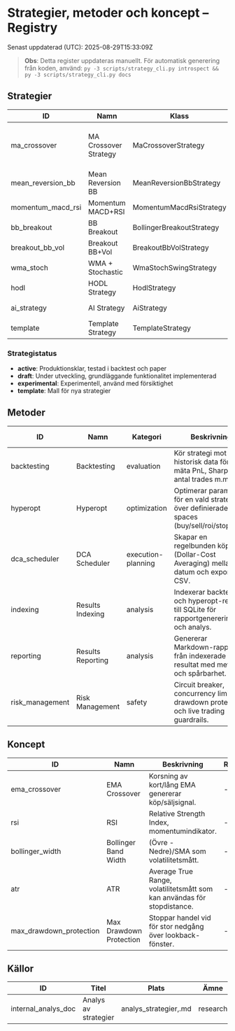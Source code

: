 # Strategier, metoder och koncept – Registry

Senast uppdaterad (UTC): 2025-08-29T15:33:09Z

> **Obs**: Detta register uppdateras manuellt. För automatisk generering från koden, använd:
> `py -3 scripts/strategy_cli.py introspect && py -3 scripts/strategy_cli.py docs`

## Strategier

| ID | Namn | Klass | Fil | Status | Timeframes | Marknader | Indikatorer | Taggar |
|---|---|---|---|---|---|---|---|---|
| ma_crossover | MA Crossover Strategy | MaCrossoverStrategy | user_data/strategies/ma_crossover_strategy.py | active | 5m | BTC/USDT, ETH/USDT | EMA, MACD, RSI, BollingerBands, ATR | trend-following, spot, demo-friendly |
| mean_reversion_bb | Mean Reversion BB | MeanReversionBbStrategy | user_data/strategies/mean_reversion_bb.py | draft | 5m | - | BollingerBands, RSI | mean-reversion |
| momentum_macd_rsi | Momentum MACD+RSI | MomentumMacdRsiStrategy | user_data/strategies/momentum_macd_rsi.py | draft | 5m | - | MACD, RSI | momentum |
| bb_breakout | BB Breakout | BollingerBreakoutStrategy | user_data/strategies/bb_breakout_strategy.py | draft | 5m | - | BollingerBands, Volume | breakout |
| breakout_bb_vol | Breakout BB+Vol | BreakoutBbVolStrategy | user_data/strategies/breakout_bb_vol.py | draft | 5m | - | BollingerBands, Volume | breakout |
| wma_stoch | WMA + Stochastic | WmaStochSwingStrategy | user_data/strategies/wma_stoch_strategy.py | draft | 5m | - | WMA, Stochastic | trend, oscillator |
| hodl | HODL Strategy | HodlStrategy | user_data/strategies/hodl_strategy.py | experimental | 1d | - | - | buy-and-hold |
| ai_strategy | AI Strategy | AiStrategy | user_data/strategies/ai_strategy.py | active | 5m | BTC/USDT, ETH/USDT | EMA, MACD, RSI | ai-driven, adaptive |
| template | Template Strategy | TemplateStrategy | user_data/strategies/_template_strategy.py | template | - | - | - | - |

### Strategistatus
- **active**: Produktionsklar, testad i backtest och paper
- **draft**: Under utveckling, grundläggande funktionalitet implementerad
- **experimental**: Experimentell, använd med försiktighet
- **template**: Mall för nya strategier

## Metoder

| ID | Namn | Kategori | Beskrivning | Relaterade strategier | Referenser |
|---|---|---|---|---|---|
| backtesting | Backtesting | evaluation | Kör strategi mot historisk data för att mäta PnL, Sharpe, antal trades m.m. | ma_crossover, mean_reversion_bb, momentum_macd_rsi | - |
| hyperopt | Hyperopt | optimization | Optimerar parametrar för en vald strategi över definierade spaces (buy/sell/roi/stoploss). | ma_crossover, mean_reversion_bb, momentum_macd_rsi | - |
| dca_scheduler | DCA Scheduler | execution-planning | Skapar en regelbunden köpplan (Dollar-Cost Averaging) mellan två datum och exporterar CSV. | - | scripts/dca_scheduler.py |
| indexing | Results Indexing | analysis | Indexerar backtest- och hyperopt-resultat till SQLite för rapportgenerering och analys. | alla strategier | scripts/strategy_cli.py |
| reporting | Results Reporting | analysis | Genererar Markdown-rapporter från indexerade resultat med metrics och spårbarhet. | alla strategier | scripts/strategy_cli.py |
| risk_management | Risk Management | safety | Circuit breaker, concurrency limits, drawdown protection och live trading guardrails. | alla strategier | app/strategies/risk.py |

## Koncept

| ID | Namn | Beskrivning | Referenser |
|---|---|---|---|
| ema_crossover | EMA Crossover | Korsning av kort/lång EMA genererar köp/säljsignal. | - |
| rsi | RSI | Relative Strength Index, momentumindikator. | - |
| bollinger_width | Bollinger Band Width | (Övre - Nedre)/SMA som volatilitetsmått. | - |
| atr | ATR | Average True Range, volatilitetsmått som kan användas för stopdistance. | - |
| max_drawdown_protection | Max Drawdown Protection | Stoppar handel vid för stor nedgång över lookback-fönster. | - |

## Källor

| ID | Titel | Plats | Ämne | Kvalitet |
|---|---|---|---|---|
| internal_analys_doc | Analys av strategier | analys_strategier,.md | research | internal |


